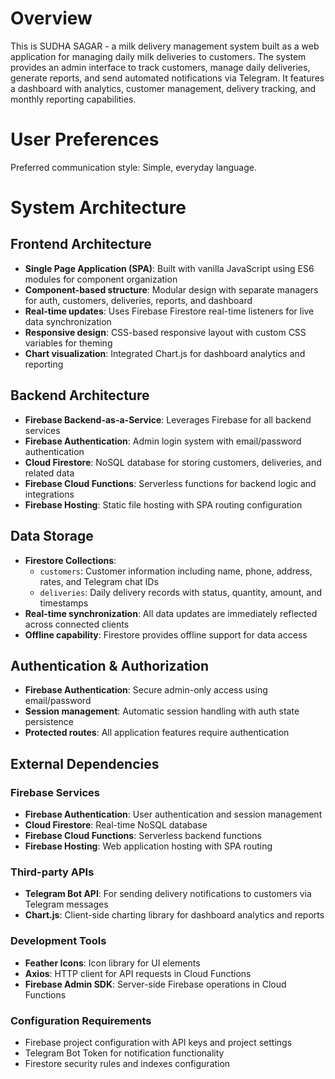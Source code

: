 # Overview

This is SUDHA SAGAR - a milk delivery management system built as a web application for managing daily milk deliveries to customers. The system provides an admin interface to track customers, manage daily deliveries, generate reports, and send automated notifications via Telegram. It features a dashboard with analytics, customer management, delivery tracking, and monthly reporting capabilities.

# User Preferences

Preferred communication style: Simple, everyday language.

# System Architecture

## Frontend Architecture
- **Single Page Application (SPA)**: Built with vanilla JavaScript using ES6 modules for component organization
- **Component-based structure**: Modular design with separate managers for auth, customers, deliveries, reports, and dashboard
- **Real-time updates**: Uses Firebase Firestore real-time listeners for live data synchronization
- **Responsive design**: CSS-based responsive layout with custom CSS variables for theming
- **Chart visualization**: Integrated Chart.js for dashboard analytics and reporting

## Backend Architecture
- **Firebase Backend-as-a-Service**: Leverages Firebase for all backend services
- **Firebase Authentication**: Admin login system with email/password authentication
- **Cloud Firestore**: NoSQL database for storing customers, deliveries, and related data
- **Firebase Cloud Functions**: Serverless functions for backend logic and integrations
- **Firebase Hosting**: Static file hosting with SPA routing configuration

## Data Storage
- **Firestore Collections**: 
  - `customers`: Customer information including name, phone, address, rates, and Telegram chat IDs
  - `deliveries`: Daily delivery records with status, quantity, amount, and timestamps
- **Real-time synchronization**: All data updates are immediately reflected across connected clients
- **Offline capability**: Firestore provides offline support for data access

## Authentication & Authorization
- **Firebase Authentication**: Secure admin-only access using email/password
- **Session management**: Automatic session handling with auth state persistence
- **Protected routes**: All application features require authentication

## External Dependencies

### Firebase Services
- **Firebase Authentication**: User authentication and session management
- **Cloud Firestore**: Real-time NoSQL database
- **Firebase Cloud Functions**: Serverless backend functions
- **Firebase Hosting**: Web application hosting with SPA routing

### Third-party APIs
- **Telegram Bot API**: For sending delivery notifications to customers via Telegram messages
- **Chart.js**: Client-side charting library for dashboard analytics and reports

### Development Tools
- **Feather Icons**: Icon library for UI elements
- **Axios**: HTTP client for API requests in Cloud Functions
- **Firebase Admin SDK**: Server-side Firebase operations in Cloud Functions

### Configuration Requirements
- Firebase project configuration with API keys and project settings
- Telegram Bot Token for notification functionality
- Firestore security rules and indexes configuration